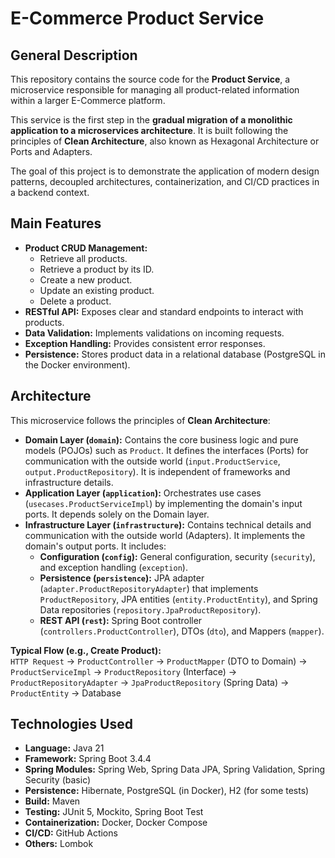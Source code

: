 # E-Commerce Product Service

## General Description

This repository contains the source code for the **Product Service**, a microservice responsible for managing all product-related information within a larger E-Commerce platform.

This service is the first step in the **gradual migration of a monolithic application to a microservices architecture**. It is built following the principles of **Clean Architecture**, also known as Hexagonal Architecture or Ports and Adapters.

The goal of this project is to demonstrate the application of modern design patterns, decoupled architectures, containerization, and CI/CD practices in a backend context.

## Main Features

*   **Product CRUD Management:**
    *   Retrieve all products.
    *   Retrieve a product by its ID.
    *   Create a new product.
    *   Update an existing product.
    *   Delete a product.
*   **RESTful API:** Exposes clear and standard endpoints to interact with products.
*   **Data Validation:** Implements validations on incoming requests.
*   **Exception Handling:** Provides consistent error responses.
*   **Persistence:** Stores product data in a relational database (PostgreSQL in the Docker environment).

## Architecture

This microservice follows the principles of **Clean Architecture**:

*   **Domain Layer (`domain`):** Contains the core business logic and pure models (POJOs) such as `Product`. It defines the interfaces (Ports) for communication with the outside world (`input.ProductService`, `output.ProductRepository`). It is independent of frameworks and infrastructure details.
*   **Application Layer (`application`):** Orchestrates use cases (`usecases.ProductServiceImpl`) by implementing the domain's input ports. It depends solely on the Domain layer.
*   **Infrastructure Layer (`infrastructure`):** Contains technical details and communication with the outside world (Adapters). It implements the domain's output ports. It includes:
    *   **Configuration (`config`):** General configuration, security (`security`), and exception handling (`exception`).
    *   **Persistence (`persistence`):** JPA adapter (`adapter.ProductRepositoryAdapter`) that implements `ProductRepository`, JPA entities (`entity.ProductEntity`), and Spring Data repositories (`repository.JpaProductRepository`).
    *   **REST API (`rest`):** Spring Boot controller (`controllers.ProductController`), DTOs (`dto`), and Mappers (`mapper`).

**Typical Flow (e.g., Create Product):**  
`HTTP Request` -> `ProductController` -> `ProductMapper` (DTO to Domain) -> `ProductServiceImpl` -> `ProductRepository` (Interface) -> `ProductRepositoryAdapter` -> `JpaProductRepository` (Spring Data) -> `ProductEntity` -> Database

## Technologies Used

*   **Language:** Java 21
*   **Framework:** Spring Boot 3.4.4
*   **Spring Modules:** Spring Web, Spring Data JPA, Spring Validation, Spring Security (basic)
*   **Persistence:** Hibernate, PostgreSQL (in Docker), H2 (for some tests)
*   **Build:** Maven
*   **Testing:** JUnit 5, Mockito, Spring Boot Test
*   **Containerization:** Docker, Docker Compose
*   **CI/CD:** GitHub Actions
*   **Others:** Lombok

